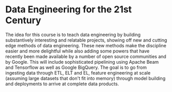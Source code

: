 # Data Engineering for the 21st Century
The idea for this course is to teach data engineering by building substantively interesting and relatable projects, showing off new and cutting edge methods of data engineering.  These new methods make the discipline easier and more delightful while also adding some powers that have recently been made available by a number of open source communities and by Google. This will include sophisticated pipelining using Apache Beam and Tensorflow as well as Google BigQuery. The goal is to go from ingesting data through ETL, ELT and EL, feature engineering at scale (assuming large datasets that don't fit into memory) through model building and deployments to arrive at complete data products.      
